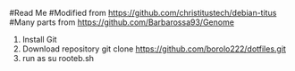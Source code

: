 #Read Me
#Modified from https://github.com/christitustech/debian-titus
#Many parts from https://github.com/Barbarossa93/Genome
1. Install Git
2. Download repository
        git clone https://github.com/borolo222/dotfiles.git
3. run as su rooteb.sh

